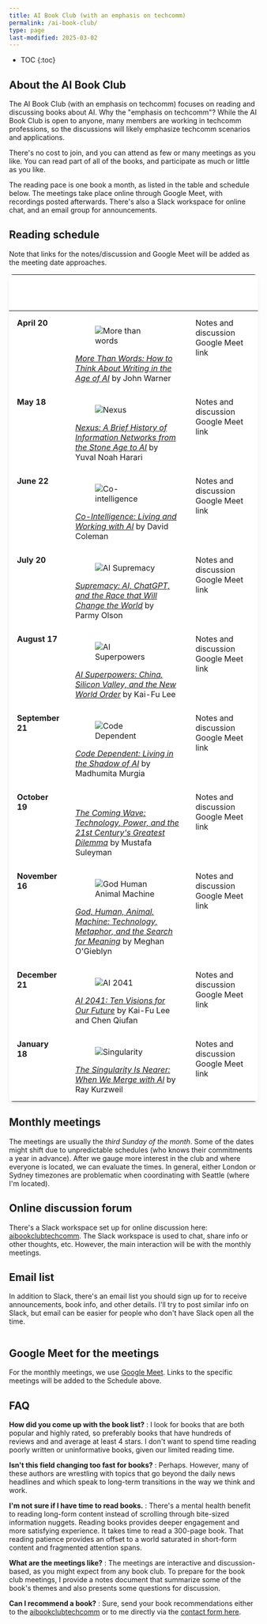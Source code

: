 ```yaml
---
title: AI Book Club (with an emphasis on techcomm)
permalink: /ai-book-club/
type: page
last-modified: 2025-03-02
---
```


* TOC
{:toc}

## About the AI Book Club

The AI Book Club (with an emphasis on techcomm) focuses on reading and discussing books about AI. Why the "emphasis on techcomm"? While the AI Book Club is open to anyone, many members are working in techcomm professions, so the discussions will likely emphasize techcomm scenarios and applications. 

There's no cost to join, and you can attend as few or many meetings as you like. You can read part of all of the books, and participate as much or little as you like. 

The reading pace is one book a month, as listed in the table and schedule below. The meetings take place online through Google Meet, with recordings posted afterwards. There's also a Slack workspace for online chat, and an email group for announcements.

## Reading schedule

Note that links for the notes/discussion and Google Meet will be added as the meeting date approaches.

<table>
   <thead>
      <tr>
         <th style="width: 20%">Meeting date</th>
         <th style="width: 50%">Book</th>
         <th style="width: 30%">Notes</th>
      </tr>
   </thead>
   <tbody>
      <tr>
         <td><b>April 20</b></td>
         <td><figure><a class="noCrossRef" href="https://www.amazon.com/More-Than-Words-Think-Writing/dp/1541605500"><img src="{{site.media}}/morethanwords_aibookclub.png" alt="More than words" /></a></figure>
            <a class="noCrossRef" href="https://www.amazon.com/More-Than-Words-Think-Writing/dp/1541605500"><i>More Than Words: How to Think About Writing in the Age of AI</i></a> by John Warner
         </td>
         <td>Notes and discussion<br/>
             Google Meet link</td>
      </tr>
      <tr>
         <td><b>May 18</b></td>
         <td><figure><a class="noCrossRef" href="https://www.amazon.com/Nexus-Brief-History-Information-Networks/dp/059373422X"><img src="{{site.media}}/nexus_aibookclub.png" alt="Nexus" /></a></figure>
            <a class="noCrossRef" href="https://www.amazon.com/Nexus-Brief-History-Information-Networks/dp/059373422X"><i>Nexus: A Brief History of Information Networks from the Stone Age to AI</i></a> by Yuval Noah Harari
         </td>
         <td>Notes and discussion<br/>
             Google Meet link</td>
      </tr>
      <tr>
         <td><b>June 22</b></td>
         <td><figure><a class="noCrossRef" href="https://www.amazon.com/Co-Intelligence-Living-Working-Ethan-Mollick/dp/059371671X"><img src="{{site.media}}/cointelligence_aibookclub.png" alt="Co-intelligence" /></a></figure>
            <a class="noCrossRef" href="https://www.amazon.com/Co-Intelligence-Living-Working-Ethan-Mollick/dp/059371671X"><i>Co-Intelligence: Living and Working with AI</i></a> by David Coleman
         </td>
         <td>Notes and discussion<br/>
             Google Meet link</td>
      </tr>
      <tr>
         <td><b>July 20</b></td>
         <td><figure><a class="noCrossRef" href="https://www.amazon.com/Supremacy-ChatGPT-Race-Change-World/dp/1250337747"><img src="{{site.media}}/supremacy_aibookclub.png" alt="AI Supremacy" /></a></figure>
            <a class="noCrossRef" href="https://www.amazon.com/Supremacy-ChatGPT-Race-Change-World/dp/1250337747"><i>Supremacy: AI, ChatGPT, and the Race that Will Change the World</i></a> by Parmy Olson
         </td>
         <td>Notes and discussion<br/>
             Google Meet link</td>
      </tr>
      <tr>
         <td><b>August 17</b></td>
         <td><figure><a class="noCrossRef" href="https://www.amazon.com/AI-Superpowers-China-Silicon-Valley/dp/0358105587"><img src="{{site.media}}/aisuperpowers_aibookclub.png" alt="AI Superpowers" /></a></figure>
            <a class="noCrossRef" href="https://www.amazon.com/AI-Superpowers-China-Silicon-Valley/dp/0358105587"><i>AI Superpowers: China, Silicon Valley, and the New World Order</i></a> by Kai-Fu Lee</span>
         </td>
         <td>Notes and discussion<br/>
             Google Meet link</td>
      </tr>
      <tr>
         <td><b>September 21</b></td>
         <td><figure><a class="noCrossRef" href="https://www.amazon.com/Code-Dependent-Living-Shadow-Madhumita-Murgia/dp/1250867398"><img src="{{site.media}}/codedependent_aibookclub.png" alt="Code Dependent" /></a></figure>
            <a class="noCrossRef" href="https://www.amazon.com/Code-Dependent-Living-Shadow-Madhumita-Murgia/dp/1250867398"><i>Code Dependent: Living in the Shadow of AI</i></a> by Madhumita Murgia
         </td>
         <td>Notes and discussion<br/>
             Google Meet link</td>
      </tr>
      <tr>
         <td><b>October 19</b></td>
         <td><figure><a class="noCrossRef" href="https://www.amazon.com/Coming-Wave-Technology-Twenty-first-Centurys/dp/0593593952"><img src="{{site.media}}/comingwave_aibookclub.png" alt="" /></a></figure>
            <a class="noCrossRef" href="https://www.amazon.com/Coming-Wave-Technology-Twenty-first-Centurys/dp/0593593952"><i>The Coming Wave: Technology, Power, and the 21st Century's Greatest Dilemma</i></a> by Mustafa Suleyman
         </td>
         <td>Notes and discussion<br/>
             Google Meet link</td>
      </tr>
      <tr>
         <td><b>November 16</b></td>
         <td><figure><a class="noCrossRef" href="https://www.amazon.com/God-Human-Animal-Machine-Technology/dp/0525562710"><img src="{{site.media}}/godhuman_aibookclub.png" alt="God Human Animal Machine" /></a></figure>
            <a class="noCrossRef" href="https://www.amazon.com/God-Human-Animal-Machine-Technology/dp/0525562710"><i>God, Human, Animal, Machine: Technology, Metaphor, and the Search for Meaning</i></a> by Meghan O'Gieblyn
         </td>
         <td>Notes and discussion<br/>
             Google Meet link</td>
      </tr>
      <tr>
         <td><b>December 21</b></td>
         <td><figure><a class="noCrossRef" href="https://www.amazon.com/AI-2041-Ten-Visions-Future/dp/0593238311"><img src="{{site.media}}/2041_aibookclub.png" alt="AI 2041" /></a></figure>
            <a class="noCrossRef" href="https://www.amazon.com/AI-2041-Ten-Visions-Future/dp/0593238311"><i>AI 2041: Ten Visions for Our Future</i></a> by Kai-Fu Lee and Chen Qiufan
         </td>
         <td>Notes and discussion<br/>
             Google Meet link</td>
      </tr>
      <tr>
         <td><b>January 18</b></td>
         <td><figure><a class="noCrossRef" href="https://www.amazon.com/Singularity-Nearer-Ray-Kurzweil/dp/0399562761"><img src="{{site.media}}/singularity_aibookclub.png" alt="Singularity" /></a></figure>
            <a class="noCrossRef" href="https://www.amazon.com/Singularity-Nearer-Ray-Kurzweil/dp/0399562761"><i>The Singularity Is Nearer: When We Merge with AI</i></a> by Ray Kurzweil
         </td>
         <td>Notes and discussion<br/>
             Google Meet link</td>
      </tr>
   </tbody>
</table>

## Monthly meetings

The meetings are usually the *third Sunday of the month*. Some of the dates might shift due to unpredictable schedules (who knows their commitments a year in advance). After we gauge more interest in the club and where everyone is located, we can evaluate the times. In general, either London or Sydney timezones are problematic when coordinating with Seattle (where I'm located).

## Online discussion forum

There's a Slack workspace set up for online discussion here: [aibookclubtechcomm](https://aibookclubtechcomm.slack.com). The Slack workspace is used to chat, share info or other thoughts, etc. However, the main interaction will be with the monthly meetings.

## Email list

In addition to Slack, there's an email list you should sign up for to receive announcements, book info, and other details. I'll try to post similar info on Slack, but email can be easier for people who don't have Slack open all the time.

<iframe data-w-type="embedded" frameborder="0" scrolling="no" marginheight="0" marginwidth="0" src="https://0gj01.mjt.lu/wgt/0gj01/xqnx/form?c=b362b3d3" width="100%" style="height: 0;"></iframe>

<script type="text/javascript" src="https://app.mailjet.com/pas-nc-embedded-v1.js"></script>

## Google Meet for the meetings

For the monthly meetings, we use [Google Meet](https://meet.google.com/). Links to the specific meetings will be added to the Schedule above. 

## FAQ

**How did you come up with the book list?**
: I look for books that are both popular and highly rated, so preferably books that have hundreds of reviews and and average at least 4 stars. I don't want to spend time reading poorly written or uninformative books, given our limited reading time. 

**Isn't this field changing too fast for books?**
: Perhaps. However, many of these authors are wrestling with topics that go beyond the daily news headlines and which speak to long-term transitions in the way we think and work. 

**I'm not sure if I have time to read books.**
: There's a mental health benefit to reading long-form content instead of scrolling through bite-sized information nuggets. Reading books provides deeper engagement and more satisfying experience. It takes time to read a 300-page book. That reading patience provides an offset to a world saturated in short-form content and fragmented attention spans.

**What are the meetings like?**
: The meetings are interactive and discussion-based, as you might expect from any book club. To prepare for the book club meetings, I provide a notes document that summarize some of the book's themes and also presents some questions for discussion. 

**Can I recommend a book?**
: Sure, send your book recommendations either to the [aibookclubtechcomm](https://aibookclubtechcomm.slack.com) or to me directly via the [contact form here](/contact).

<style>

table img {
    max-width: 150px !important;
    display: inline-flex;
}

table {
  width: 100%;
  border-collapse: collapse;
  box-shadow: 0 4px 6px -1px rgba(0, 0, 0, 0.1);
  background-color: white;
  border-radius: 8px;
  overflow: hidden;
}

th {
  background-color: var(--primary-color);
  color: white;
  text-align: left;
  padding: 16px;
  font-weight: 500;
}

td {
  padding: 14px 16px;
  border-bottom: 1px solid var(--border-color);
  vertical-align: top;
}

tr:last-child td {
  border-bottom: none;
}

tr:hover {
  background-color: var(--hover-color);
}

.author {
  color: var(--secondary-color);
  font-style: italic;
  margin-top: 5px;
  display: block;
}

@media (max-width: 768px) {
  table {
    font-size: 14px;
  }
  
  th, td {
    padding: 10px;
  }
}
</style>
